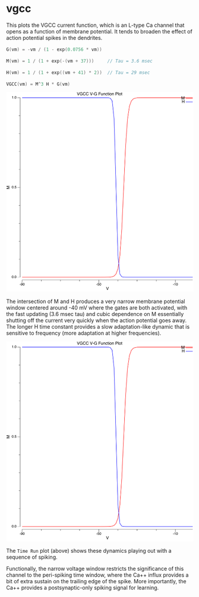 # vgcc

This plots the VGCC current function, which is an L-type Ca channel that opens as a function of membrane potential.  It tends to broaden the effect of action potential spikes in the dendrites.

```Go
G(vm) = -vm / (1 - exp(0.0756 * vm))
```

```Go
M(vm) = 1 / (1 + exp(-(vm + 37)))     // Tau = 3.6 msec
```

```Go
H(vm) = 1 / (1 + exp((vm + 41) * 2))  // Tau = 29 msec
```

```Go
VGCC(vm) = M^3 H * G(vm)
```

![M and H gating from V](fig_vgcc_m_h_from_v.png?raw=true "M and H gating factors as a function of V (biological units)")

The intersection of M and H produces a very narrow membrane potential window centered around -40 mV where the gates are both activated, with the fast updating (3.6 msec tau) and cubic dependence on M essentially shutting off the current very quickly when the action potential goes away.  The longer H time constant provides a slow adaptation-like dynamic that is sensitive to frequency (more adaptation at higher frequencies).

![M and H gating from V](fig_vgcc_m_h_from_v.png?raw=true "M and H gating factors as a function of V (biological units)")

The `Time Run` plot (above) shows these dynamics playing out with a sequence of spiking.

Functionally, the narrow voltage window restricts the significance of this channel to the peri-spiking time window, where the Ca++ influx provides a bit of extra sustain on the trailing edge of the spike.  More importantly, the Ca++ provides a postsynaptic-only spiking signal for learning.

